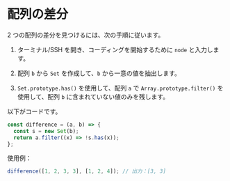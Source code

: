 # 配列の差分

2 つの配列の差分を見つけるには、次の手順に従います。

1. ターミナル/SSH を開き、コーディングを開始するために `node` と入力します。

2. 配列 `b` から `Set` を作成して、`b` から一意の値を抽出します。

3. `Set.prototype.has()` を使用して、配列 `a` で `Array.prototype.filter()` を使用して、配列 `b` に含まれていない値のみを残します。

以下がコードです。

```js
const difference = (a, b) => {
  const s = new Set(b);
  return a.filter((x) => !s.has(x));
};
```

使用例：

```js
difference([1, 2, 3, 3], [1, 2, 4]); // 出力：[3, 3]
```
